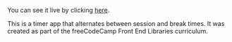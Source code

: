 You can see it live by clicking [here](https://wakana-github.github.io/25And5ClockProject/).

This is a timer app that alternates between session and break times. 
It was created as part of the freeCodeCamp Front End Libraries curriculum.
